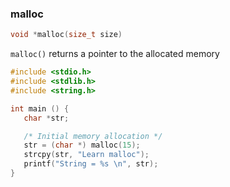 ### malloc

```c
void *malloc(size_t size)
```

``malloc()`` returns a pointer to the allocated memory

```c
#include <stdio.h>
#include <stdlib.h>
#include <string.h>

int main () {
   char *str;

   /* Initial memory allocation */
   str = (char *) malloc(15);
   strcpy(str, "Learn malloc");
   printf("String = %s \n", str);
}   
```